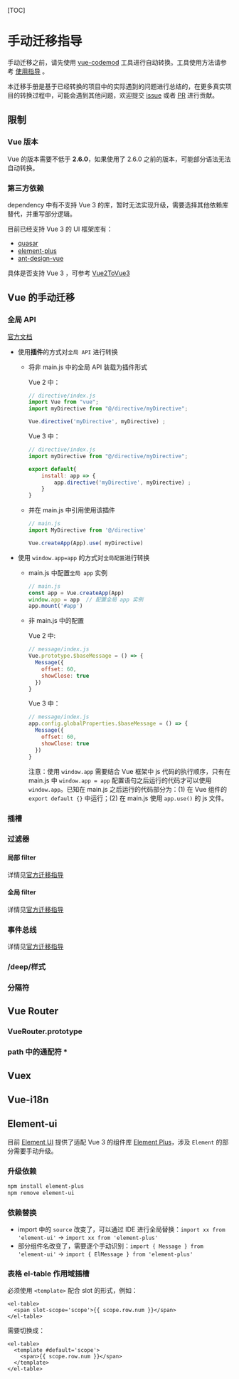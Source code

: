 [TOC]

# 手动迁移指导

手动迁移之前，请先使用 [vue-codemod](https://github.com/originjs/vue-codemod) 工具进行自动转换。工具使用方法请参考 [使用指导](./使用指导.md) 。

本迁移手册是基于已经转换的项目中的实际遇到的问题进行总结的，在更多真实项目的转换过程中，可能会遇到其他问题，欢迎提交 [issue](https://github.com/originjs/vue-codemod/issues) 或者 [PR](https://github.com/originjs/vue-codemod/pulls) 进行贡献。

## 限制

### Vue 版本

Vue 的版本需要不低于 **2.6.0**，如果使用了 2.6.0 之前的版本，可能部分语法无法自动转换。

### 第三方依赖

dependency 中有不支持 Vue 3 的库，暂时无法实现升级，需要选择其他依赖库替代，并重写部分逻辑。

目前已经支持 Vue 3 的 UI 框架库有：

- [quasar](https://github.com/quasarframework/quasar)
- [element-plus](https://github.com/element-plus/element-plus/)
- [ant-design-vue](https://github.com/vueComponent/ant-design-vue)

具体是否支持 Vue 3 ，可参考 [Vue2ToVue3](https://github.com/zdravkov/Vue2ToVue3)

## Vue 的手动迁移

### 全局 API

 [官方文档](https://v3.cn.vuejs.org/guide/migration/global-api.html)

- 使用**插件**的方式对`全局 API` 进行转换

  - 将非 main.js 中的全局 API 装载为插件形式

    Vue 2 中：

    ```js
    // directive/index.js
    import Vue from "vue";
    import myDirective from "@/directive/myDirective";

    Vue.directive('myDirective', myDirective) ;
    ```

    Vue 3 中：

    ```js
    // directive/index.js
    import myDirective from "@/directive/myDirective";

    export default{
        install: app => {
            app.directive('myDirective', myDirective) ;
        }
    }
    ```

  - 并在 main.js 中引用使用该插件

    ```js
    // main.js
    import MyDirective from '@/directive'

    Vue.createApp(App).use( myDirective)
    ```

- 使用 `window.app=app` 的方式对`全局配置`进行转换

  - main.js 中配置`全局 app` 实例

    ```js
    // main.js
    const app = Vue.createApp(App)
    window.app = app  // 配置全局 app 实例
    app.mount('#app')
    ```

  - 非 main.js 中的配置

    Vue 2 中:

    ```js
    // message/index.js
    Vue.prototype.$baseMessage = () => {
      Message({
        offset: 60,
        showClose: true
      })
    }
    ```

    Vue 3 中：

    ```js
    // message/index.js
    app.config.globalProperties.$baseMessage = () => {
      Message({
        offset: 60,
        showClose: true
      })
    }
    ```

    注意：使用 `window.app` 需要结合 Vue 框架中 js 代码的执行顺序，只有在 main.js 中 `window.app = app` 配置语句之后运行的代码才可以使用 `window.app`。已知在 main.js 之后运行的代码部分为：(1) 在 Vue 组件的 `export default {}` 中运行；(2) 在 main.js 使用 `app.use()` 的 js 文件。

### 插槽

### 过滤器

#### 局部 filter

详情见[官方迁移指导](https://v3.cn.vuejs.org/guide/migration/filters.htm)

#### 全局 filter

详情见[官方迁移指导](https://v3.cn.vuejs.org/guide/migration/filters.html#全局过滤器)

### 事件总线

详情见[官方迁移指导](https://v3.cn.vuejs.org/guide/migration/events-api.html)

### /deep/样式

### 分隔符

## Vue Router

### VueRouter.prototype

### path 中的通配符 *

## Vuex

## Vue-i18n

## Element-ui

目前 [Element UI](https://github.com/ElemeFE/element) 提供了适配 Vue 3 的组件库 [Element Plus](https://github.com/element-plus/element-plus)，涉及 `Element` 的部分需要手动升级。

### 升级依赖

```bash
npm install element-plus
npm remove element-ui
```

### 依赖替换

- import 中的 `source` 改变了，可以通过 IDE 进行全局替换：`import xx from 'element-ui'` -> `import xx from 'element-plus'`
- 部分组件名改变了，需要逐个手动识别：`import { Message } from 'element-ui'` -> `import { ElMessage } from 'element-plus'`

### 表格 el-table 作用域插槽

必须使用 `<template>` 配合 slot 的形式，例如：

```vue
<el-table>
  <span slot-scope='scope'>{{ scope.row.num }}</span>
</el-table>
```

需要切换成：

```vue
<el-table>
  <template #default='scope'>
    <span>{{ scope.row.num }}</span>
  </template>
</el-table>
```
